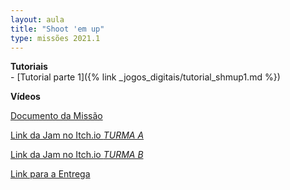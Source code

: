 ```yaml
---
layout: aula
title: "Shoot 'em up"
type: missões 2021.1
---
```


**Tutoriais**  
    - [Tutorial parte 1]({% link _jogos_digitais/tutorial_shmup1.md %})  

**Vídeos**  
    <!-- - [Vídeo parte 1]({% link _jogos_digitais/videos_breakout1.md %})   -->
    
[Documento da Missão](https://docs.google.com/document/d/e/2PACX-1vT6crpqJiNQYst4gMWDqa61QRVmloAEwM9uOTVRx8bNER1IOIbc6BUAkLT_lDjUp8kebuGKH01szMo5/pub?embedded=true)


 
[Link da Jam no Itch.io *TURMA A*]()

[Link da Jam no Itch.io *TURMA B*]()

[Link para a Entrega]()

